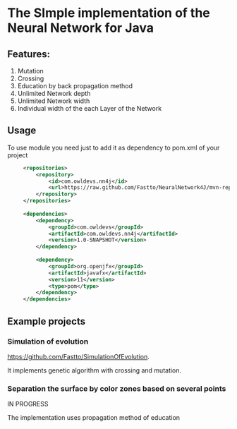 # The SImple implementation of the Neural Network for Java


## Features:
1. Mutation
2. Crossing
3. Education by back propagation method
4. Unlimited Network depth
5. Unlimited Network width
6. Individual width of the each Layer of the Network

## Usage
To use module you need just to add it as dependency to pom.xml of your project

```xml
     <repositories>
         <repository>
             <id>com.owldevs.nn4j</id>
             <url>https://raw.github.com/Fastto/NeuralNetwork4J/mvn-repo/</url>
         </repository>
     </repositories>
 
     <dependencies>
         <dependency>
             <groupId>com.owldevs</groupId>
             <artifactId>com.owldevs.nn4j</artifactId>
             <version>1.0-SNAPSHOT</version>
         </dependency>
 
         <dependency>
             <groupId>org.openjfx</groupId>
             <artifactId>javafx</artifactId>
             <version>11</version>
             <type>pom</type>
         </dependency>
     </dependencies>
```
    
## Example projects
### Simulation of evolution 
https://github.com/Fastto/SimulationOfEvolution. 

It implements genetic algorithm with crossing and mutation.

### Separation the surface by color zones based on several points
IN PROGRESS

The implementation uses propagation method of education
